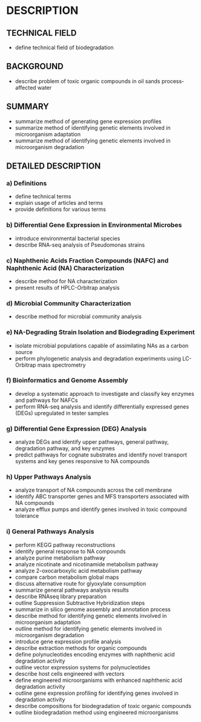 # DESCRIPTION

## TECHNICAL FIELD

- define technical field of biodegradation

## BACKGROUND

- describe problem of toxic organic compounds in oil sands process-affected water

## SUMMARY

- summarize method of generating gene expression profiles
- summarize method of identifying genetic elements involved in microorganism adaptation
- summarize method of identifying genetic elements involved in microorganism degradation

## DETAILED DESCRIPTION

### a) Definitions

- define technical terms
- explain usage of articles and terms
- provide definitions for various terms

### b) Differential Gene Expression in Environmental Microbes

- introduce environmental bacterial species
- describe RNA-seq analysis of Pseudomonas strains

### c) Naphthenic Acids Fraction Compounds (NAFC) and Naphthenic Acid (NA) Characterization

- describe method for NA characterization
- present results of HPLC-Orbitrap analysis

### d) Microbial Community Characterization

- describe method for microbial community analysis

### e) NA-Degrading Strain Isolation and Biodegrading Experiment

- isolate microbial populations capable of assimilating NAs as a carbon source
- perform phylogenetic analysis and degradation experiments using LC-Orbitrap mass spectrometry

### f) Bioinformatics and Genome Assembly

- develop a systematic approach to investigate and classify key enzymes and pathways for NAFCs
- perform RNA-seq analysis and identify differentially expressed genes (DEGs) upregulated in tester samples

### g) Differential Gene Expression (DEG) Analysis

- analyze DEGs and identify upper pathways, general pathway, degradation pathway, and key enzymes
- predict pathways for cognate substrates and identify novel transport systems and key genes responsive to NA compounds

### h) Upper Pathways Analysis

- analyze transport of NA compounds across the cell membrane
- identify ABC transporter genes and MFS transporters associated with NA compounds
- analyze efflux pumps and identify genes involved in toxic compound tolerance

### i) General Pathways Analysis

- perform KEGG pathway reconstructions
- identify general response to NA compounds
- analyze purine metabolism pathway
- analyze nicotinate and nicotinamide metabolism pathway
- analyze 2-oxocarboxylic acid metabolism pathway
- compare carbon metabolism global maps
- discuss alternative route for glyoxylate consumption
- summarize general pathways analysis results
- describe RNAseq library preparation
- outline Suppression Subtractive Hybridization steps
- summarize in silico genome assembly and annotation process
- describe method for identifying genetic elements involved in microorganism adaptation
- outline method for identifying genetic elements involved in microorganism degradation
- introduce gene expression profile analysis
- describe extraction methods for organic compounds
- define polynucleotides encoding enzymes with naphthenic acid degradation activity
- outline vector expression systems for polynucleotides
- describe host cells engineered with vectors
- define engineered microorganisms with enhanced naphthenic acid degradation activity
- outline gene expression profiling for identifying genes involved in degradation activity
- describe compositions for biodegradation of toxic organic compounds
- outline biodegradation method using engineered microorganisms


